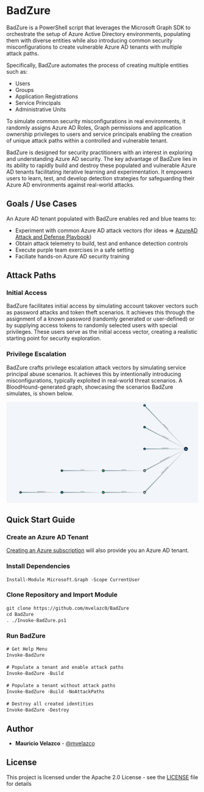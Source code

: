 # BadZure

BadZure is a PowerShell script that leverages the Microsoft Graph SDK to orchestrate the setup of Azure Active Directory environments, populating them with diverse entities while also introducing common security misconfigurations to create vulnerable Azure AD tenants with multiple attack paths.

Specifically, BadZure automates the process of creating multiple entities such as:

- Users
- Groups
- Application Registrations
- Service Principals
- Administrative Units

To simulate common security misconfigurations in real environments, it randomly assigns Azure AD Roles, Graph permissions and application ownership privileges to users and service principals enabling the creation of unique attack paths within a controlled and vulnerable tenant. 

BadZure is designed for security practitioners with an interest in exploring and understanding Azure AD security. The key advantage of BadZure lies in its ability to rapidly build and destroy these populated and vulnerable Azure AD tenants facilitating iterative learning and experimentation. It empowers users to learn, test, and develop detection strategies for safeguarding their Azure AD environments against real-world attacks. 

## Goals / Use Cases

An Azure AD tenant populated with BadZure enables red and blue teams to:

* Experiment with common Azure AD attack vectors (for ideas => [AzureAD Attack and Defense Playbook](https://github.com/Cloud-Architekt/AzureAD-Attack-Defense))
* Obtain attack telemetry to build, test and enhance detection controls
* Execute purple team exercises in a safe setting
* Faciliate hands-on Azure AD security training

## Attack Paths

### Initial Access

BadZure facilitates initial access by simulating account takover vectors such as password attacks and token theft scenarios. It achieves this through the assignment of a known password (randomly generated or user-defined) or by supplying access tokens to randomly selected users with special privileges. These users serve as the initial access vector, creating a realistic starting point for security exploration.

### Privilege Escalation

BadZure crafts privilege escalation attack vectors by simulating service principal abuse scenarios. It achieves this by intentionally introducing misconfigurations, typically exploited in real-world threat scenarios. A BloodHound-generated graph, showcasing the scenarios BadZure simulates, is shown below.

![](img/attack_paths.png)

## Quick Start Guide

### Create an Azure AD Tenant 

[Creating an Azure subscription](https://learn.microsoft.com/en-us/training/modules/create-an-azure-account/1-introduction) will also provide you an Azure AD tenant. 

### Install Dependencies

````
Install-Module Microsoft.Graph -Scope CurrentUser
````

### Clone Repository and Import Module

````
git clone https://github.com/mvelazc0/BadZure
cd BadZure
. ./Invoke-BadZure.ps1
````
### Run BadZure

````
# Get Help Menu
Invoke-BadZure

# Populate a tenant and enable attack paths
Invoke-BadZure -Build

# Populate a tenant without attack paths
Invoke-BadZure -Build -NoAttackPaths

# Destroy all created identities
Invoke-BadZure -Destroy
````

## Author

* **Mauricio Velazco** - [@mvelazco](https://twitter.com/mvelazco)

## License

This project is licensed under the Apache 2.0 License - see the [LICENSE](LICENSE) file for details
